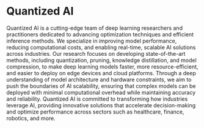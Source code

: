 # Quantized AI

Quantized AI is a cutting-edge team of deep learning researchers and practitioners dedicated to advancing optimization techniques and efficient inference methods. We specialize in improving model performance, reducing computational costs, and enabling real-time, scalable AI solutions across industries. Our research focuses on developing state-of-the-art methods, including quantization, pruning, knowledge distillation, and model compression, to make deep learning models faster, more resource-efficient, and easier to deploy on edge devices and cloud platforms. Through a deep understanding of model architecture and hardware constraints, we aim to push the boundaries of AI scalability, ensuring that complex models can be deployed with minimal computational overhead while maintaining accuracy and reliability. Quantized AI is committed to transforming how industries leverage AI, providing innovative solutions that accelerate decision-making and optimize performance across sectors such as healthcare, finance, robotics, and more.
